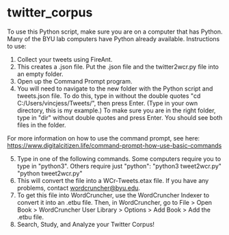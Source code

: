 # twitter_corpus
To use this Python script, make sure you are on a computer that has Python. Many of the BYU lab computers have Python already available.
Instructions to use:
1. Collect your tweets using FireAnt.
2. This creates a .json file. Put the .json file and the twitter2wcr.py file into an empty folder.
3. Open up the Command Prompt program.
4. You will need to navigate to the new folder with the Python script and tweets.json file. To do this, type in without the double quotes "cd C:/Users/vincjess/Tweets/", then press Enter. (Type in your own directory, this is my example.) To make sure you are in the right folder, type in "dir" without double quotes and press Enter. You should see both files in the folder.

For more information on how to use the command prompt, see here: https://www.digitalcitizen.life/command-prompt-how-use-basic-commands

5. Type in one of the following commands. Some computers require you to type in "python3". Others require just "python":
"python3 tweet2wcr.py"
"python tweet2wcr.py"
6. This will convert the file into a WCr-Tweets.etax file. If you have any problems, contact wordcruncher@byu.edu.
7. To get this file into WordCruncher, use the WordCruncher Indexer to convert it into an .etbu file. Then, in WordCruncher, go to File > Open Book > WordCruncher User Library > Options > Add Book > Add the .etbu file.
8. Search, Study, and Analyze your Twitter Corpus!
